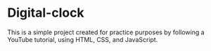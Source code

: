 # Digital-clock
This is a simple project created for practice purposes by following a YouTube tutorial, using HTML, CSS, and JavaScript.
